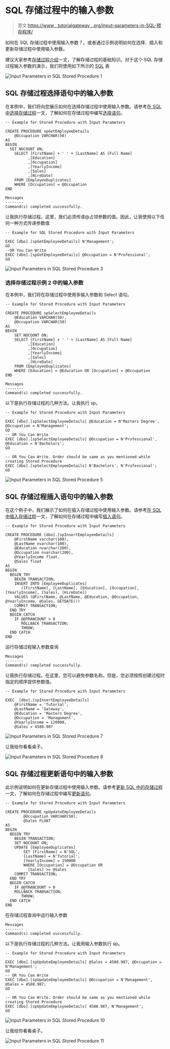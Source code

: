 # SQL 存储过程中的输入参数

> 原文:[https://www . tutorialgateway . org/input-parameters-in-SQL-预存程序/](https://www.tutorialgateway.org/input-parameters-in-sql-stored-procedure/)

如何在 SQL 存储过程中使用输入参数？。或者通过示例说明如何在选择、插入和更新存储过程中使用输入参数。

建议大家参考[存储过程介绍](https://www.tutorialgateway.org/stored-procedures-in-sql/)一文，了解存储过程的基础知识。对于这个 SQL 存储过程输入参数的演示，我们将使用如下所示的 [SQL](https://www.tutorialgateway.org/sql/) 表

![Input Parameters in SQL Stored Procedure 1](img/0a6909906dd4c9f600e3fe37d2f7d48b.png)

## SQL 存储过程选择语句中的输入参数

在本例中，我们将向您展示如何在选择存储过程中使用输入参数。请参考[在 SQL 中选择存储过程](https://www.tutorialgateway.org/select-stored-procedure-in-sql-server/)一文，了解如何在存储过程中编写[选择语句](https://www.tutorialgateway.org/sql-select-statement/)。

```
-- Example for Stored Procedure with Input Parameters

CREATE PROCEDURE spGetEmployeeDetails
	@Occupation VARCHAR(50)
AS
BEGIN
  SET NOCOUNT ON;
    SELECT [FirstName] + ' ' + [LastName] AS [Full Name]
          ,[Education]
          ,[Occupation]
          ,[YearlyIncome]
          ,[Sales]
          ,[HireDate]
    FROM [EmployeeDuplicates]
    WHERE [Occupation] = @Occupation
END
```

```
Messages
--------
Command(s) completed successfully.
```

让我执行存储过程。这里，我们必须传递@占领参数的值。因此，让我使用以下任何一种方式传递参数值

```
-- Example for SQL Stored Procedure with Input Parameters

EXEC [dbo].[spGetEmployeeDetails] N'Management';
GO
--OR You Can Write
EXEC [dbo].[spGetEmployeeDetails] @Occupation = N'Professional';
GO
```

![Input Parameters in SQL Stored Procedure 3](img/25d1e201ae82787a3ffd69446164899b.png)

### 选择存储过程示例 2 中的输入参数

在本例中，我们将在存储过程中使用多输入参数和 Select 语句。

```
-- Example for Stored Procedure with Input Parameters

CREATE PROCEDURE spSelectEmployeeDetails
	@Education VARCHAR(50),
	@Occupation VARCHAR(50)
AS
BEGIN
	SET NOCOUNT ON;
	SELECT [FirstName] + ' ' + [LastName] AS [Full Name]
          ,[Education]
          ,[Occupation]
          ,[YearlyIncome]
          ,[Sales]
          ,[HireDate]
	FROM [EmployeeDuplicates]
	WHERE [Education] = @Education OR [Occupation] = @Occupation
END
```

```
Messages
--------
Command(s) completed successfully.
```

以下是执行存储过程的几种方法。让我执行 sp。

```
-- Example for Stored Procedure with Input Parameters

EXEC [dbo].[spSelectEmployeeDetails] @Education = N'Masters Degree', @Occupation = N'Management';
GO
-- OR You Can Write
EXEC [dbo].[spSelectEmployeeDetails] @Occupation = N'Professional',  @Education = N'Bachelors';
GO

-- OR You Can Write. Order should be same as you mentioned while creating Stored Procedure
EXEC [dbo].[spSelectEmployeeDetails] N'Bachelors', N'Professional';
GO
```

![Input Parameters in SQL Stored Procedure 5](img/8a43e542b265b9b7c134b05e6164dce7.png)

## SQL 存储过程插入语句中的输入参数

在这个例子中，我们展示了如何在插入存储过程中使用输入参数。请参考[在 SQL 中插入存储过程](https://www.tutorialgateway.org/insert-stored-procedure-result-into-temporary-table-in-sql/)一文，了解如何在存储过程中编写[插入语句](https://www.tutorialgateway.org/sql-insert-statement/)。

```
-- Example for Stored Procedure with Input Parameters

CREATE PROCEDURE [dbo].[spInsertEmployeeDetails]
	@FirstName varchar(100),
	@LastName nvarchar(100),
	@Education nvarchar(200),
	@Occupation nvarchar(200),
	@YearlyIncome float,
	@Sales float
AS
BEGIN
  BEGIN TRY
    BEGIN TRANSACTION;
	INSERT INTO [EmployeeDuplicates]
	   ([FirstName], [LastName], [Education], [Occupation], [YearlyIncome], [Sales], [HireDate])
	VALUES (@FirstName, @LastName, @Education, @Occupation, @YearlyIncome, @Sales, GETDATE())
	COMMIT TRANSACTION;
  END TRY
  BEGIN CATCH
	IF @@TRANCOUNT > 0
	   ROLLBACK TRANSACTION;
	   THROW;
  END CATCH
END
```

运行存储过程输入参数查询

```
Messages
--------
Command(s) completed successfully.
```

让我执行存储过程。在这里，您可以避免参数名称。但是，您必须按照创建过程时指定的顺序提供参数值。

```
-- Example for Stored Procedure with Input Parameters

EXEC  [dbo].[spInsertEmployeeDetails]
	@FirstName = 'Tutorial',
	@LastName = 'Gateway',
	@Education = 'Masters Degree',
	@Occupation = 'Management',
	@YearlyIncome = 120000,
	@Sales = 4580.987
```

![Input Parameters in SQL Stored Procedure 7](img/23142833b96a361f445ba3b9b9d65c00.png)

让我给你看看桌子。

![Input Parameters in SQL Stored Procedure 8](img/bdceda7fc396bbe48f5ab843e52a01dc.png)

## SQL 存储过程更新语句中的输入参数

此示例说明如何在更新存储过程中使用输入参数。请参考[更新 SQL 中的存储过程](https://www.tutorialgateway.org/update-stored-procedure-in-sql-server/)一文，了解如何在存储过程中编写[更新语句](https://www.tutorialgateway.org/sql-update-statement/)。

```
-- Example for Stored Procedure with Input Parameters

CREATE PROCEDURE spUpdateEmployeeDetails
        @Occupation VARCHAR(50),
		@Sales FLOAT
AS
BEGIN
  BEGIN TRY
    BEGIN TRANSACTION;
	SET NOCOUNT ON;
	UPDATE [EmployeeDuplicates] 
	    SET [FirstName] = N'SQL',
		[LastName] = N'Tutorial',
		[YearlyIncome] = 150000
	    WHERE [Occupation] = @Occupation OR 
		  [Sales] >= @Sales	 
	COMMIT TRANSACTION;
  END TRY
  BEGIN CATCH
    IF @@TRANCOUNT > 0
    ROLLBACK TRANSACTION;
	   THROW;
  END CATCH
END
```

在存储过程查询中运行输入参数

```
Messages
--------
Command(s) completed successfully.
```

以下是执行存储过程的几种方法。让我用输入参数执行 sp。

```
-- Example for Stored Procedure with Input Parameters

EXEC [dbo].[spUpdateEmployeeDetails] @Sales = 4580.987, @Occupation = N'Management';
GO
-- OR You Can Write
EXEC [dbo].[spUpdateEmployeeDetails] @Occupation = N'Management',  @Sales = 4580.987;
GO

-- OR You Can Write. Order should be same as you mentioned while creating Stored Procedure
EXEC [dbo].[spUpdateEmployeeDetails] 4580.987, N'Management';
GO
```

![Input Parameters in SQL Stored Procedure 10](img/538d2e93bd8054a2619597e3af1ea90e.png)

让我给你看看桌子。

![Input Parameters in SQL Stored Procedure 11](img/80ecf303acbe417ee531e862b0d7d960.png)